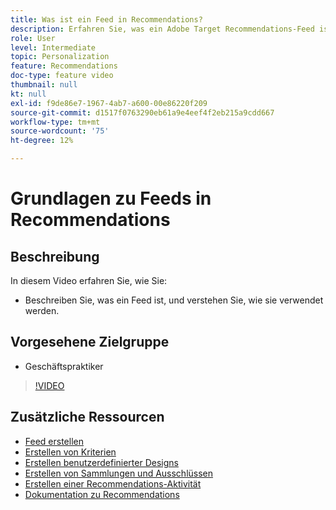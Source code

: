 ```yaml
---
title: Was ist ein Feed in Recommendations?
description: Erfahren Sie, was ein Adobe Target Recommendations-Feed ist und wie er verwendet wird.
role: User
level: Intermediate
topic: Personalization
feature: Recommendations
doc-type: feature video
thumbnail: null
kt: null
exl-id: f9de86e7-1967-4ab7-a600-00e86220f209
source-git-commit: d1517f0763290eb61a9e4eef4f2eb215a9cdd667
workflow-type: tm+mt
source-wordcount: '75'
ht-degree: 12%

---
```


# Grundlagen zu Feeds in Recommendations

## Beschreibung

In diesem Video erfahren Sie, wie Sie:

* Beschreiben Sie, was ein Feed ist, und verstehen Sie, wie sie verwendet werden.

## Vorgesehene Zielgruppe

* Geschäftspraktiker

>[!VIDEO](https://video.tv.adobe.com/v/27695?quality=12)

## Zusätzliche Ressourcen

* [Feed erstellen](create-a-feed.md)
* [Erstellen von Kriterien](create-criteria.md)
* [Erstellen benutzerdefinierter Designs](create-custom-designs.md)
* [Erstellen von Sammlungen und Ausschlüssen](create-collections-and-exclusions.md)
* [Erstellen einer Recommendations-Aktivität](create-a-recommendations-activity.md)
* [Dokumentation zu Recommendations](https://experienceleague.adobe.com/docs/target/using/recommendations/recommendations.html?lang=en)
